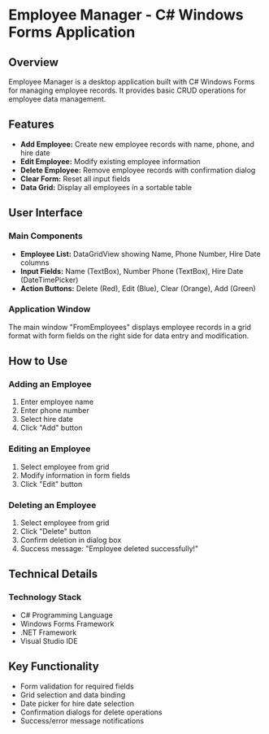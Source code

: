 <h1>Employee Manager - C# Windows Forms Application</h1>

<h2>Overview</h2>
<p>Employee Manager is a desktop application built with C# Windows Forms for managing employee records. It provides basic CRUD operations for employee data management.</p>

<h2>Features</h2>
<ul>
<li><strong>Add Employee:</strong> Create new employee records with name, phone, and hire date</li>
<li><strong>Edit Employee:</strong> Modify existing employee information</li>
<li><strong>Delete Employee:</strong> Remove employee records with confirmation dialog</li>
<li><strong>Clear Form:</strong> Reset all input fields</li>
<li><strong>Data Grid:</strong> Display all employees in a sortable table</li>
</ul>

<h2>User Interface</h2>
<h3>Main Components</h3>
<ul>
<li><strong>Employee List:</strong> DataGridView showing Name, Phone Number, Hire Date columns</li>
<li><strong>Input Fields:</strong> Name (TextBox), Number Phone (TextBox), Hire Date (DateTimePicker)</li>
<li><strong>Action Buttons:</strong> Delete (Red), Edit (Blue), Clear (Orange), Add (Green)</li>
</ul>

<h3>Application Window</h3>
<p>The main window "FromEmployees" displays employee records in a grid format with form fields on the right side for data entry and modification.</p>

<h2>How to Use</h2>
<h3>Adding an Employee</h3>
<ol>
<li>Enter employee name</li>
<li>Enter phone number</li>
<li>Select hire date</li>
<li>Click "Add" button</li>
</ol>

<h3>Editing an Employee</h3>
<ol>
<li>Select employee from grid</li>
<li>Modify information in form fields</li>
<li>Click "Edit" button</li>
</ol>

<h3>Deleting an Employee</h3>
<ol>
<li>Select employee from grid</li>
<li>Click "Delete" button</li>
<li>Confirm deletion in dialog box</li>
<li>Success message: "Employee deleted successfully!"</li>
</ol>

<h2>Technical Details</h2>
<h3>Technology Stack</h3>
<ul>
<li>C# Programming Language</li>
<li>Windows Forms Framework</li>
<li>.NET Framework</li>
<li>Visual Studio IDE</li>
</ul>



<h2>Key Functionality</h2>
<ul>
<li>Form validation for required fields</li>
<li>Grid selection and data binding</li>
<li>Date picker for hire date selection</li>
<li>Confirmation dialogs for delete operations</li>
<li>Success/error message notifications</li>
</ul>
